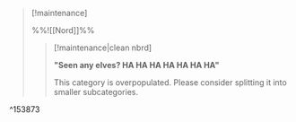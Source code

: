 > [!maintenance] 
> 
> %%![[Nord]]%%
> 
> > [!maintenance|clean nbrd]
> > 
> > **"Seen any elves? HA HA HA HA HA HA HA"**
> > 
> > This category is overpopulated. Please consider splitting it into smaller subcategories.

^153873
